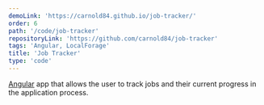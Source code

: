 ```yaml
---
demoLink: 'https://carnold84.github.io/job-tracker/'
order: 6
path: '/code/job-tracker'
repositoryLink: 'https://github.com/carnold84/job-tracker'
tags: 'Angular, LocalForage'
title: 'Job Tracker'
type: 'code'
---
```


[Angular](https://angular.io) app that allows the user to track jobs and their current progress in the application process.
